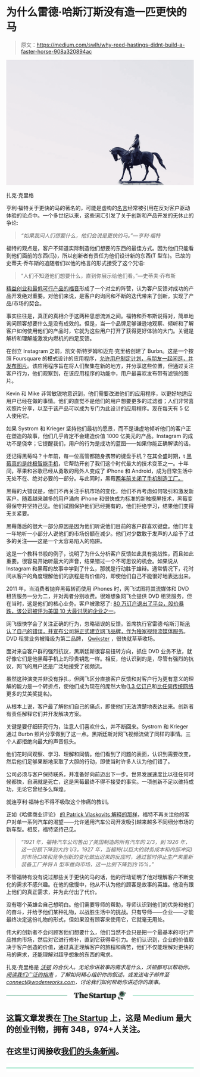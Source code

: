 # 为什么雷德·哈斯汀斯没有造一匹更快的马

> 原文：<https://medium.com/swlh/why-reed-hastings-didnt-build-a-faster-horse-908a320894ac>

![](img/beee198e7da1623493f67be6a19bcff8.png)

扎克·克里格

亨利·福特关于更快的马的著名的，可能是虚构的[名言](https://www.goodreads.com/quotes/15297-if-i-had-asked-people-what-they-wanted-they-would)经常被引用在反对客户驱动体验的论点中。一个多世纪以来，这些词汇引发了关于创新和产品开发的无休止的争论:

> *“如果我问人们想要什么，他们会说是更快的马。”—亨利·福特*

福特的观点是，客户不知道实际制造他们想要的东西的最佳方式。因为他们只能看到他们面前的东西(马)，所以创新者有责任为他们设计新的东西(T 型车)。已故的史蒂夫·乔布斯的追随者们以他的格言的形式接受了这个咒语:

> “人们不知道他们想要什么，直到你展示给他们看。”—史蒂夫·乔布斯

[精益创业和最低可行产品的福音](http://theleanstartup.com/principles)形成了一个对立的阵营，认为客户反馈对成功的产品开发绝对重要。对他们来说，是客户的询问和不断的迭代带来了创新，实现了产品/市场的契合。

事实往往是，真正的真相介于这两种思想流派之间。福特和乔布斯说得对，简单地询问顾客想要什么是没有成效的。但是，当一个品牌足够谦逊地观察、倾听和了解客户如何使用他们的产品时，它就为这些用户打开了获得更好体验的大门。关键是解析和理解能激发内燃机的四足反馈。

在创立 Instagram 之前，凯文·斯特罗姆和迈克·克里格创建了 Burbn。这是一个按照 Foursquare 的模式设计的应用程序，[允许用户制定计划，与朋友一起闲逛，并发布图片](https://thinkgrowth.org/growth-lessons-from-instagram-before-it-was-instagram-cf414612330b?gi=c4aaa9739600)。该应用程序旨在将人们聚集在新的地方，并分享这些位置，但通过关注客户行为，他们观察到，在该应用程序的功能中，用户最喜欢发布带有滤镜的图片。

Kevin 和 Mike 非常敏锐地意识到，他们需要改进他们的应用程序，以更好地适应用户已经在做的事情。他们的直觉不是他们的用户想要更多的过滤器；人们非常喜欢照片分享，以至于该产品可以成为专门为此设计的应用程序。现在每天有 5 亿人使用它。

如果 Systrom 和 Krieger 坚持他们最初的愿景，而不是谦虚地倾听他们的客户正在塑造的故事，他们几乎肯定不会建造价值 1000 亿美元的产品。Instagram 的成功不是侥幸；它提醒我们，用户的行为是成功的蓝图——如果你能正确解读的话。

还记得黑莓吗？十年前，每一位高管都随身携带的键盘手机？在其全盛时期，t [黑莓真的是终极智能手机](https://www.theverge.com/2016/9/30/13119924/blackberry-failure-success)，它帮助开创了我们这个时代最大的技术变革之一。十年间，苹果和谷歌已经从勇敢的局外人变成了 iPhone 和 Android，成为日常生活中无处不在、绝对必要的一部分。与此同时，黑莓[两年前关闭了手机制造工厂。](https://www.theverge.com/2016/9/28/13088362/blackberry-stop-making-phones)

黑莓的大错误是，他们不再关注手机市场的变化，他们不再考虑如何吸引和激发新客户。随着越来越多的用户涌向 iPhone 和很快成为标准的新触摸屏技术，黑莓变得保守并坚持己见。他们试图保护他们已经拥有的，他们拒绝学习，结果他们变得无关紧要。

黑莓落后的很大一部分原因是因为他们听说他们目前的客户群喜欢键盘。他们年复一年地听一小部分人说他们的市场份额在减少。他们对少数敢于发声的人给予了过多的关注——这是一个太容易陷入的陷阱。

这是一个教科书般的例子，说明了为什么分析客户反馈如此具有挑战性，而且如此重要。很容易开始听最大的声音，结果错过一个不可思议的机会。如果说从 Instagram 和黑莓的故事中学到了什么，那就是行动胜于雄辩。通常情况下，花时间从客户的角度理解他们的旅程是有价值的，即使他们自己不能很好地表达出来。

2011 年，当消费者抛弃黑莓转而使用 iPhones 时，网飞试图将其流媒体和 DVD 租赁服务一分为二，并对两者分别收费。很难想象网飞会提供 DVD 租赁服务，但在当时，这是他们的核心业务。客户被激怒了: [80 万订户退出了平台，股价暴跌，该公司被评为美国 10 大最讨厌的企业之一](https://money.cnn.com/2011/10/24/technology/netflix_earnings/index.htm)。

网飞很快学会了关注正确的行为，忽略错误的反馈。首席执行官雷德·哈斯汀斯[承认了自己的错误，并宣布公司将正式建立网飞品牌，作为独家视频流媒体服务](https://www.nytimes.com/2011/10/25/technology/netflix-lost-800000-members-with-price-rise-and-split-plan.html)。DVD 租赁业务被降级为第二品牌， [Qwikster](https://www.huffingtonpost.com/2011/10/10/qwikster-dead-netflix-kills_n_1003098.html) ，很快就草草收场。

面对来自客户群的强烈抗议，黑斯廷斯很容易扭转方向，抓住 DVD 业务不放，就好像它们是他黑莓手机上的珍贵钥匙一样。相反，他认识到的是，尽管有强烈的抗议，网飞的用户还是广泛地接受了视频流。

虽然这种演变并非没有挣扎，但网飞区分直接客户反馈和对客户行为更有意义的理解的能力是一个转折点，使他们成为现在的庞然大物([1.3 亿订户](https://www.mediapost.com/publications/article/322316/analysts-netflix-remains-strong-despite-smaller-s.html)和[比任何传统网络](https://www.wired.com/story/netflix-emmy-nomination-supremacy/)更多的艾美奖提名)。

从根本上说，客户最了解他们自己的痛点，即使他们无法清楚地表达出来。创新者有责任解释它们并开发解决方案。

关键是要仔细研究行为，注意人们喜欢什么，并不断回来。Systrom 和 Krieger 通过 Burbn 照片分享做到了这一点。黑斯廷斯对网飞视频流做了同样的事情。三个人都拒绝向最大的声音低头。

他们花时间观察、学习、理解和同情。他们看到了问题的表面，认识到需要改变，然后他们足够果断地采取了大胆的行动，即使当时许多人认为他们错了。

公司必须与客户保持联系，并准备好向前迈出下一步。世界发展速度比以往任何时候都快，自满就是死亡，这是黑莓最终不得不接受的事实。一项创新不足以维持成功，无论它曾经多么辉煌。

就连亨利·福特也不得不吸取这个惨痛的教训。

正如《哈佛商业评论》 [的 Patrick Vlaskovits 解释的那样](https://hbr.org/2011/08/henry-ford-never-said-the-fast)，福特不再关注他的客户对单一系列汽车的渴望——允许通用汽车公司开发吸引越来越多不同细分市场的新车型。相反，福特坚持己见。

> *“1921 年，福特汽车公司售出了美国制造的所有汽车的 2/3，到 1926 年，这一份额下降到大约 1/3。1927 年，当福特(以巨大的财务成本和内部冲突)对市场口味和竞争创新的变化做出迟来的反应时，通过暂时停止生产来重新装备工厂并将 A 型车推向市场，这一比例下降到约 15%。”*

不管福特有没有说过那些关于更快的马的话，他的行动证明了他对理解客户不断变化的需求不感兴趣。在他的傲慢中，他从不认为他的顾客是故事的英雄。他没有跟上他们的真正需求，并为此付出了代价。

没有哪个英雄会自己想明白。他们需要导师的帮助，导师认识到他们的优势和他们的奋斗，并给予他们某种礼物，以战胜生活中的挑战。只有导师——企业——才能最终决定这份礼物的形式，但如果没有顾客来使用它，它就毫无用处。

伟大的创新者不会问顾客他们想要什么，他们当然不会只是把一个最基本的可行产品推向市场，然后对它进行修补，直到它获得牵引力。他们认识到，企业的价值取决于客户创造的价值，通过真正理解客户的旅程和痛苦，他们不仅能理解对更快的马的需求，还能理解对超乎想象的东西的需求。

扎克·克里格是 [*沃顿*](http://www.wodenworks.com/) *的合伙人。无论你讲故事的需求是什么，沃顿都可以帮助你。* [*阅读我们广泛的指南*](http://story.wodenworks.com/) *，了解如何精心组织你的叙述，或发送电子邮件至*[*connect@wodenworks.com*](mailto:connect@wodenworks.com)*，讨论我们如何帮助你讲述你的故事。*

[![](img/308a8d84fb9b2fab43d66c117fcc4bb4.png)](https://medium.com/swlh)

## 这篇文章发表在 [The Startup](https://medium.com/swlh) 上，这是 Medium 最大的创业刊物，拥有 348，974+人关注。

## 在这里订阅接收[我们的头条新闻](http://growthsupply.com/the-startup-newsletter/)。

[![](img/b0164736ea17a63403e660de5dedf91a.png)](https://medium.com/swlh)